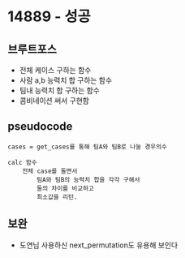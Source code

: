 # 14889 - 성공

## 브루트포스

-   전체 케이스 구하는 함수
-   사람 a,b 능력치 합 구하는 함수
-   팀내 능력치 합 구하는 함수
-   콤비네이션 써서 구현함

## pseudocode

```
cases = get_cases를 통해 팀A와 팀B로 나눌 경우의수

calc 함수
	전체 case를 돌면서
		팀A와 팀B의 능력치 합을 각각 구해서
		둘의 차이를 비교하고
		최소값을 리턴.
```

## 보완

-   도연님 사용하신 next_permutation도 유용해 보인다
